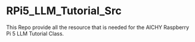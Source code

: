 # RPi5_LLM_Tutorial_Src

This Repo provide all the resource that is needed for the AICHY Raspberry Pi 5 LLM Tutorial Class.
